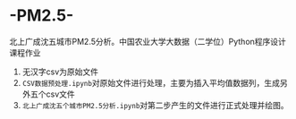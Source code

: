 # -PM2.5-
北上广成沈五城市PM2.5分析。中国农业大学大数据（二学位）Python程序设计课程作业
1. 无汉字csv为原始文件
2. `CSV数据预处理.ipynb`对原始文件进行处理，主要为插入平均值数据列，生成另外五个csv文件
3. `北上广成沈五个城市PM2.5分析.ipynb`对第二步产生的文件进行正式处理并绘图。

